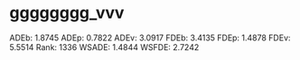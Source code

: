# gggggggg_vvv

ADEb: 1.8745
ADEp: 0.7822
ADEv: 3.0917
FDEb: 3.4135
FDEp: 1.4878
FDEv: 5.5514
Rank: 1336
WSADE: 1.4844
WSFDE: 2.7242